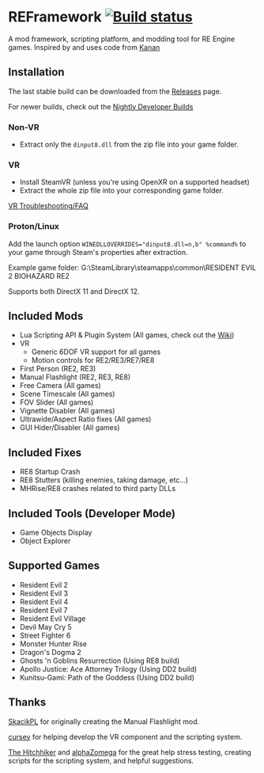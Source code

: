 # REFramework [![Build status](https://github.com/praydog/reframework/actions/workflows/dev-release.yml/badge.svg)](https://github.com/praydog/REFramework-nightly/releases)
A mod framework, scripting platform, and modding tool for RE Engine games. Inspired by and uses code from [Kanan](https://github.com/cursey/kanan-new)

## Installation
The last stable build can be downloaded from the [Releases](https://github.com/praydog/REFramework/releases) page.

For newer builds, check out the [Nightly Developer Builds](https://github.com/praydog/REFramework-nightly/releases)

### Non-VR
* Extract only the `dinput8.dll` from the zip file into your game folder.

### VR
* Install SteamVR (unless you're using OpenXR on a supported headset)
* Extract the whole zip file into your corresponding game folder.

[VR Troubleshooting/FAQ](https://github.com/praydog/REFramework/wiki/VR-Troubleshooting)

### Proton/Linux
Add the launch option `WINEDLLOVERRIDES="dinput8.dll=n,b" %command%` to your game through Steam's properties after extraction.

Example game folder: G:\SteamLibrary\steamapps\common\RESIDENT EVIL 2 BIOHAZARD RE2

Supports both DirectX 11 and DirectX 12.

## Included Mods
* Lua Scripting API & Plugin System (All games, check out the [Wiki](https://cursey.github.io/reframework-book/))
* VR
  * Generic 6DOF VR support for all games
  * Motion controls for RE2/RE3/RE7/RE8
* First Person (RE2, RE3)
* Manual Flashlight (RE2, RE3, RE8)
* Free Camera (All games)
* Scene Timescale (All games)
* FOV Slider (All games)
* Vignette Disabler (All games)
* Ultrawide/Aspect Ratio fixes (All games)
* GUI Hider/Disabler (All games)

## Included Fixes
* RE8 Startup Crash
* RE8 Stutters (killing enemies, taking damage, etc...)
* MHRise/RE8 crashes related to third party DLLs

## Included Tools (Developer Mode)
* Game Objects Display
* Object Explorer

## Supported Games
* Resident Evil 2
* Resident Evil 3
* Resident Evil 4
* Resident Evil 7
* Resident Evil Village
* Devil May Cry 5
* Street Fighter 6
* Monster Hunter Rise
* Dragon's Dogma 2
* Ghosts 'n Goblins Resurrection (Using RE8 build)
* Apollo Justice: Ace Attorney Trilogy (Using DD2 build)
* Kunitsu-Gami: Path of the Goddess (Using DD2 build)

## Thanks
[SkacikPL](https://github.com/SkacikPL) for originally creating the Manual Flashlight mod.

[cursey](https://github.com/cursey/) for helping develop the VR component and the scripting system.

[The Hitchhiker](https://github.com/youwereeatenbyalid/) and [alphaZomega](https://github.com/alphazolam) for the great help stress testing, creating scripts for the scripting system, and helpful suggestions.

#
